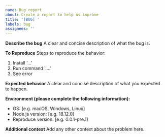 ```yaml
---
name: Bug report
about: Create a report to help us improve
title: '[BUG] '
labels: bug
assignees: ''
---
```


**Describe the bug**
A clear and concise description of what the bug is.

**To Reproduce**
Steps to reproduce the behavior:
1. Install '...'
2. Run command '....'
3. See error

**Expected behavior**
A clear and concise description of what you expected to happen.

**Environment (please complete the following information):**
- OS: [e.g. macOS, Windows, Linux]
- Node.js version: [e.g. 18.12.0]
- Reproduce version: [e.g. 0.0.1-pre.1]

**Additional context**
Add any other context about the problem here.
